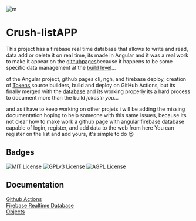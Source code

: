 
![m](https://github.com/jose-campos1/Crush-list/assets/106594685/20f7e27c-9ba2-4953-a3c5-b09099b777d1)


# Crush-listAPP

This project has a firebase real time database that allows to write and read, data add or delete it on real time, its made in Angular and it was a real work to make it appear on the [githubpages](https://jose-campos1.github.io/Crush-list/dist/login)because it happens to be some specific data management at the [build level](https://github.com/jose-campos1/Crush-list/blob/master/package.json)...

 of the Angular project, github pages cli, ngh, and firebase deploy, creation of [Tokens](https://github.com/jose-campos1/Crush-list/blob/master/src/app/data.services.ts),source builders, build and deploy on GitHub Actions, but its finally merged with the [database](https://console.firebase.google.com/u/0/project/data-base1-8cf55/database/data-base1-8cf55-default-rtdb/data?hl=es) and its working properly its a hard process to document more than the build *jokes'n you*... 
 
 and as i have to keep working on other projets i will be adding the missing documentation hoping to help someone with this same issues, because its not clear how to make work a github page with angular firebase database capable of login, register, and add data to the web from here
You can register on the list and add yours, it's simple to do 😉







## Badges

[![MIT License](https://img.shields.io/badge/License-MIT-green.svg)](https://choosealicense.com/licenses/mit/)
[![GPLv3 License](https://img.shields.io/badge/License-GPL%20v3-yellow.svg)](https://opensource.org/licenses/)
[![AGPL License](https://img.shields.io/badge/license-AGPL-blue.svg)](http://www.gnu.org/licenses/agpl-3.0)

## Documentation 
[Github Actions](https://github.com/marketplace/actions/github-action-for-firebase)
<br>
[Firebase Realtime Database](https://firebase.google.com/docs/hosting/quickstart)
<br>
[Objects](https://github.com/jose-campos1/Crush-list/tree/master/src/app)


